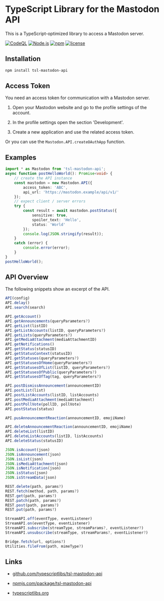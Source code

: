 TypeScript Library for the Mastodon API
=======================================

This is a TypeScript-optimized library to access a Mastodon server.



[![CodeQL](https://github.com/typescriptlibs/tsl-mastodon-api/workflows/CodeQL/badge.svg)](https://github.com/typescriptlibs/tsl-mastodon-api/actions/workflows/codeql.yml)
[![Node.js](https://github.com/typescriptlibs/tsl-mastodon-api/workflows/Node.js/badge.svg)](https://github.com/typescriptlibs/tsl-mastodon-api/actions/workflows/node.js.yml)
[![npm](https://img.shields.io/npm/v/tsl-mastodon-api.svg)](https://www.npmjs.com/package/tsl-mastodon-api)
[![license](https://img.shields.io/npm/l/tsl-mastodon-api.svg)](https://github.com/typescriptlibs/tsl-mastodon-api/blob/main/LICENSE.md)



Installation
------------

```sh
npm install tsl-mastodon-api
```



Access Token
------------

You need an access token for communication with a Mastodon server.

1. Open your Mastodon website and go to the profile settings of the account.

2. In the profile settings open the section 'Development'.

3. Create a new application and use the related access token.

Or you can use the `Mastodon.API.createOAuthApp` function.



Examples
--------

```ts
import * as Mastodon from 'tsl-mastodon-api';
async function postHelloWorld(): Promise<void> {
    // create the API instance
    const mastodon = new Mastodon.API({
        access_token: 'ABC',
        api_url: 'https://mastodon.example/api/v1/'
    });
    // expect client / server errors
    try {
        const result = await mastodon.postStatus({
            sensitive: true,
            spoiler_text: 'Hello',
            status: 'World'
        });
        console.log(JSON.stringify(result));
    }
    catch (error) {
        console.error(error);
    }
}
postHelloWorld();
```



API Overview
------------

The following snippets show an excerpt of the API.

```TypeScript
API(config)
API.delay()
API.search(search)

API.getAccount()
API.getAnnouncements(queryParameters?)
API.getList(listID)
API.getListAccounts(listID, queryParameters?)
API.getLists(queryParameters?)
API.getMediaAttachment(mediaAttachmentID)
API.getNotifications()
API.getStatus(statusID)
API.getStatusContext(statusID)
API.getStatuses(queryParameters?)
API.getStatusesOfHome(queryParameters?)
API.getStatusesOfList(listID, queryParameters?)
API.getStatusesOfPublic(queryParameters?)
API.getStatusesOfTag(tag, queryParameters?)

API.postDismissAnnouncement(announcementID)
API.postList(list)
API.postListAccounts(listID, listAccounts)
API.postMediaAttachment(mediaAttachment)
API.postPollVote(pollID, pollVote)
API.postStatus(status)

API.pusAnnouncementReaction(announcementID, emojiName)

API.deleteAnnouncementReaction(announcementID, emojiName)
API.deleteList(listID)
API.deleteListAccounts(listID, listAccounts)
API.deleteStatus(statusID)
```

```TypeScript
JSON.isAccount(json)
JSON.isAnnouncement(json)
JSON.isList(json)
JSON.isMediaAttachment(json)
JSON.isNotification(json)
JSON.isStatus(json)
JSON.isStreamData(json)
```

```TypeScript
REST.delete(path, params?)
REST.fetch(method, path, params?)
REST.get(path, params?)
REST.patch(path, params?)
REST.post(path, params?)
REST.put(path, params?)
```

```TypeScript
StreamAPI.off(eventType, eventListener)
StreamAPI.on(eventType, eventListener)
StreamAPI.subscribe(streamType, streamParams?, eventListener?)
StreamAPI.unsubscribe(streamType, streamParams?, eventListener?)
```

```TypeScript
Bridge.fetch(url, options?)
Utilities.fileFrom(path, mimeType?)
```



Links
-----

* [github.com/typescriptlibs/tsl-mastodon-api](https://github.com/typescriptlibs/tsl-mastodon-api/releases)

* [npmjs.com/package/tsl-mastodon-api](https://www.npmjs.com/package/tsl-mastodon-api)

* [typescriptlibs.org](https://typescriptlibs.org/)
